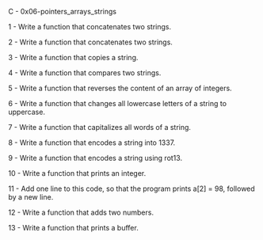 C - 0x06-pointers_arrays_strings

1 - Write a function that concatenates two strings.

2 - Write a function that concatenates two strings.

3 - Write a function that copies a string.

4 - Write a function that compares two strings.

5 - Write a function that reverses the content of an array of integers.

6 - Write a function that changes all lowercase letters of a string to uppercase.

7 - Write a function that capitalizes all words of a string.

8 - Write a function that encodes a string into 1337.

9 - Write a function that encodes a string using rot13.

10 - Write a function that prints an integer.

11 - Add one line to this code, so that the program prints a[2] = 98, followed by a new line.

12 - Write a function that adds two numbers.

13 - Write a function that prints a buffer.
